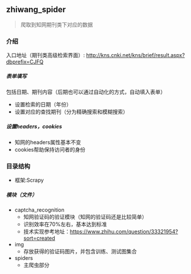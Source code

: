 ## zhiwang_spider
>爬取到知网期刊类下对应的数据

### 介绍
入口地址（期刊类高级检索界面）: http://kns.cnki.net/kns/brief/result.aspx?dbprefix=CJFQ
##### 表单填写
包括日期、期刊内容（后期也可以通过自动化的方式，自动填入表单）
- 设置检索的日期（年份）
- 设置对应的查找期刊（分为精确搜索和模糊搜索）
##### 设置headers，cookies
- 知网的headers属性基本不变
- cookies帮助保持访问者的身份

### 目录结构
- 框架:Scrapy
##### 模块（文件）
- captcha_recognition
  - 知网验证码的验证模块（知网的验证码还是比较简单）
  - 识别效率在70%左右，基本达到标准
  - 技术实现参考地址：https://www.zhihu.com/question/33321954?sort=created
- img
    - 存放获得的验证码图片，并包含训练、测试图集合
- spiders
    - 主爬虫部分

